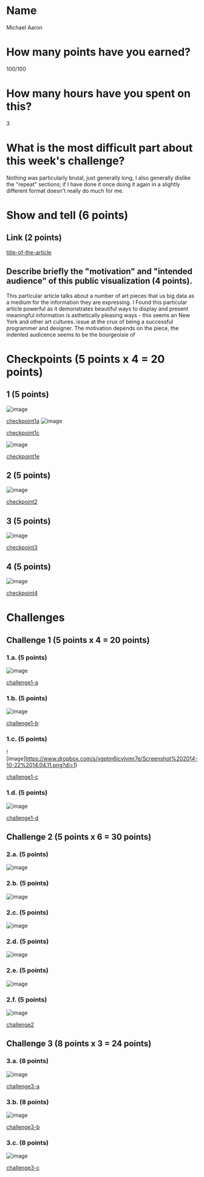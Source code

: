 # Name

Michael Aaron

# How many points have you earned?

100/100

# How many hours have you spent on this?

3

# What is the most difficult part about this week's challenge?

Nothing was particularly brutal, just generally long, I also generally dislike the "repeat" sections; if I have done it once doing it again in 
a slightly different format doesn't really do much for me.

# Show and tell (6 points)

## Link (2 points)

[title-of-the-article](http://nicolatriscott.org/2012/09/23/art-in-the-age-of-big-data/)

## Describe briefly the "motivation" and "intended audience" of this public visualization (4 points).

This particular article talks about a number of art pieces that us big data as a medium for the information they are expressing. I Found this particular
article powerful as it demonstrates beautiful ways to display and present meaningful information is asthetically pleasing ways - this seems an New York and other art
cultures. 
 issue at the
crux of being a successful programmer and designer. The motivation depends on the piece, the indented audicence seems to be the bourgeoisie of
# Checkpoints (5 points x 4 = 20 points)

## 1 (5 points)

![image](https://www.dropbox.com/s/3y6j13zh8gner2x/Screenshot%202014-10-21%2019.10.18.png?dl=1)

[checkpoint1a](12a.html)
![image](https://www.dropbox.com/s/j7es0d0t2je4cpn/Screenshot%202014-10-21%2019.29.04.png?dl=1)

[checkpoint1c](12c.html)

![image](https://www.dropbox.com/s/men5efeams4529m/Screenshot%202014-10-21%2019.29.16.png?dl=1)

[checkpoint1e](12e.html)


## 2 (5 points)

![image](https://www.dropbox.com/s/lnddgibh2rdrpex/Screenshot%202014-10-21%2019.37.43.png?dl=1)

[checkpoint2](2.html)

## 3 (5 points)

![image](https://www.dropbox.com/s/kjrn9clczn5admx/Screenshot%202014-10-21%2022.57.29.png?dl=1)

[checkpoint3](3.html)

## 4 (5 points)

![image](https://www.dropbox.com/s/7yng5sk8pas7j7i/Screenshot%202014-10-21%2023.17.05.png?dl=1)

[checkpoint4](4.html)

# Challenges

## Challenge 1 (5 points x 4 = 20 points)

### 1.a. (5 points)

![image](https://www.dropbox.com/s/i2ydbcu76j3a6jp/Screenshot%202014-10-22%2013.33.35.png?dl=1)

[challenge1-a](challenge1-a.html)

### 1.b. (5 points)

![image](https://www.dropbox.com/s/l2mhxx6bxqo9xpk/Screenshot%202014-10-22%2014.00.21.png?dl=1)

[challenge1-b](checkpoint1-b.html)

### 1.c. (5 points)

![image]https://www.dropbox.com/s/vgptm6icvlymr7e/Screenshot%202014-10-22%2014.04.11.png?dl=1)

[challenge1-c](checkpoint1-c.html)

### 1.d. (5 points)

![image](https://www.dropbox.com/s/896j0v01vja5ssw/Screenshot%202014-10-22%2014.15.12.png?dl=1)

[challenge1-d](checkpoint1-d.html)

## Challenge 2 (5 points x 6 = 30 points)

### 2.a. (5 points)

![image](https://www.dropbox.com/s/t38c5zui40nkz5i/Screenshot%202014-10-22%2014.27.19.png?dl=1)

### 2.b. (5 points)

![image](https://www.dropbox.com/s/n409mfh6yn4cpof/Screenshot%202014-10-22%2014.42.07.png?dl=1)

### 2.c. (5 points)

![image](https://www.dropbox.com/s/adv11kvsy7mtiym/Screenshot%202014-10-22%2014.47.25.png?dl=1)

### 2.d. (5 points)

![image](https://www.dropbox.com/s/t78d3jgrh8lplzh/Screenshot%202014-10-22%2014.53.36.png?dl=1)

### 2.e. (5 points)

![image](https://www.dropbox.com/s/imv9edzwexfl8xn/Screenshot%202014-10-22%2015.23.31.png?dl=1)

### 2.f. (5 points)

![image](https://www.dropbox.com/s/52fpmx5orab5x8n/Screenshot%202014-10-22%2015.29.44.png?dl=1)

[challenge2](checkpoint2.html)

## Challenge 3 (8 points x 3 = 24 points)

### 3.a. (8 points)

![image](https://www.dropbox.com/s/op1w1etfsxbpunz/Screenshot%202014-10-22%2016.21.09.png?dl=1)

[challenge3-a](challenge-3a.html)

### 3.b. (8 points)

![image](https://www.dropbox.com/s/nic4jdxypi9as6j/Screenshot%202014-10-22%2016.46.48.png?dl=1)

[challenge3-b](vhallenge-3b.html)

### 3.c. (8 points)

![image](https://www.dropbox.com/s/2uxzs86kts7fy39/Screenshot%202014-10-22%2017.06.57.png?dl=1)

[challenge3-c](challenge-3c.html)
